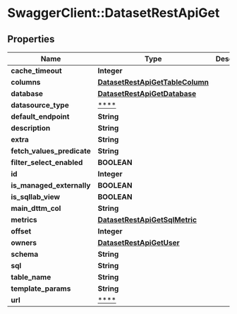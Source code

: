 # SwaggerClient::DatasetRestApiGet

## Properties
Name | Type | Description | Notes
------------ | ------------- | ------------- | -------------
**cache_timeout** | **Integer** |  | [optional] 
**columns** | [**DatasetRestApiGetTableColumn**](DatasetRestApiGetTableColumn.md) |  | 
**database** | [**DatasetRestApiGetDatabase**](DatasetRestApiGetDatabase.md) |  | 
**datasource_type** | [****](.md) |  | [optional] 
**default_endpoint** | **String** |  | [optional] 
**description** | **String** |  | [optional] 
**extra** | **String** |  | [optional] 
**fetch_values_predicate** | **String** |  | [optional] 
**filter_select_enabled** | **BOOLEAN** |  | [optional] 
**id** | **Integer** |  | [optional] 
**is_managed_externally** | **BOOLEAN** |  | [optional] 
**is_sqllab_view** | **BOOLEAN** |  | [optional] 
**main_dttm_col** | **String** |  | [optional] 
**metrics** | [**DatasetRestApiGetSqlMetric**](DatasetRestApiGetSqlMetric.md) |  | 
**offset** | **Integer** |  | [optional] 
**owners** | [**DatasetRestApiGetUser**](DatasetRestApiGetUser.md) |  | [optional] 
**schema** | **String** |  | [optional] 
**sql** | **String** |  | [optional] 
**table_name** | **String** |  | 
**template_params** | **String** |  | [optional] 
**url** | [****](.md) |  | [optional] 

